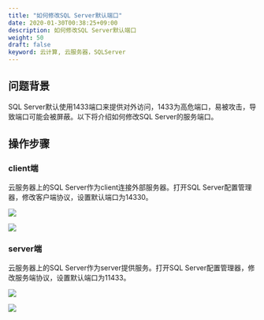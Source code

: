 ```yaml
---
title: "如何修改SQL Server默认端口"
date: 2020-01-30T00:38:25+09:00
description: 如何修改SQL Server默认端口
weight: 50
draft: false
keyword: 云计算, 云服务器，SQLServer
---
```


## 问题背景

SQL Server默认使用1433端口来提供对外访问，1433为高危端口，易被攻击，导致端口可能会被屏蔽。以下将介绍如何修改SQL Server的服务端口。

## 操作步骤

### client端

云服务器上的SQL Server作为client连接外部服务器。打开SQL Server配置管理器，修改客户端协议，设置默认端口为14330。

![](../../../_images/sqlserver_change_default_port_1.png) 

![](../../../_images/sqlserver_change_default_port_2.png) 

### server端

云服务器上的SQL Server作为server提供服务。打开SQL Server配置管理器，修改服务端协议，设置默认端口为11433。

![](../../../_images/sqlserver_change_default_port_3.png) 

![](../../../_images/sqlserver_change_default_port_4.png) 